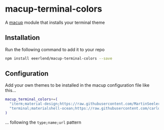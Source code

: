 # macup-terminal-colors

A [macup](https://github.com/eeerlend/macup) module that installs your terminal theme

## Installation
Run the following command to add it to your repo

```bash
npm install eeerlend/macup-terminal-colors --save
```

## Configuration
Add your own themes to be installed in the macup configuration file like this...

```bash
macup_terminal_colors+=(
  "iterm;material-design;https://raw.githubusercontent.com/MartinSeeler/iterm2-material-design/master/material-design-colors.itermcolors"
  "terminal;materialshell-ocean;https://raw.githubusercontent.com/carloscuesta/materialshell/master/shell-color-themes/macOS/terminal/materialshell-oceanic.terminal"
)
```

... following the `type;name;url` pattern
